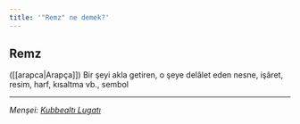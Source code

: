 ```yaml
---
title: '"Remz" ne demek?'
---
```


## Remz
([[arapca|Arapça]]) Bir şeyi akla getiren, o şeye delâlet eden nesne, işâret, resim, harf, kısaltma vb., sembol

---
*Menşei: [Kubbealtı Lugatı](https://www.lugatim.com/s/Remiz)*